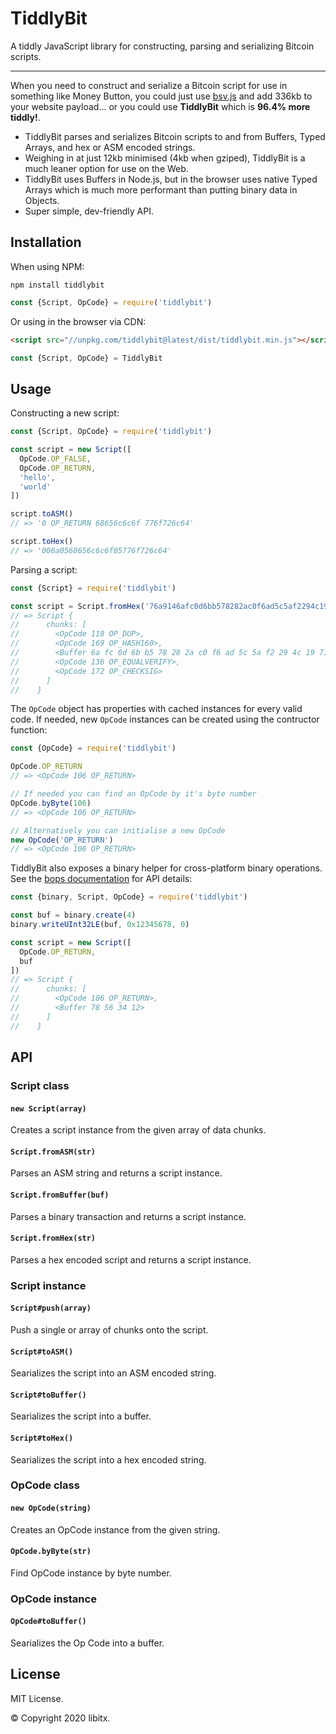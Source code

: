 # TiddlyBit

A tiddly JavaScript library for constructing, parsing and serializing Bitcoin scripts.

---

When you need to construct and serialize a Bitcoin script for use in something like Money Button, you could just use [bsv.js](https://github.com/moneybutton/bsv) and add 336kb to your website payload... or you could use **TiddlyBit** which is **96.4% more tiddly!**.

* TiddlyBit parses and serializes Bitcoin scripts to and from Buffers, Typed Arrays, and hex or ASM encoded strings.
* Weighing in at just 12kb minimised (4kb when gziped), TiddlyBit is a much leaner option for use on the Web.
* TiddlyBit uses Buffers in Node.js, but in the browser uses native Typed Arrays which is much more performant than putting binary data in Objects.
* Super simple, dev-friendly API.

## Installation

When using NPM:

```console
npm install tiddlybit
```

```js
const {Script, OpCode} = require('tiddlybit')
```

Or using in the browser via CDN:

```html
<script src="//unpkg.com/tiddlybit@latest/dist/tiddlybit.min.js"></script>
```

```js
const {Script, OpCode} = TiddlyBit
```

## Usage

Constructing a new script:

```js
const {Script, OpCode} = require('tiddlybit')

const script = new Script([
  OpCode.OP_FALSE,
  OpCode.OP_RETURN,
  'hello',
  'world'
])

script.toASM()
// => '0 OP_RETURN 68656c6c6f 776f726c64'

script.toHex()
// => '006a0568656c6c6f05776f726c64'
```

Parsing a script:

```js
const {Script} = require('tiddlybit')

const script = Script.fromHex('76a9146afc0d6bb578282ac0f6ad5c5af2294c1971210888ac')
// => Script {
//      chunks: [
//        <OpCode 118 OP_DUP>,
//        <OpCode 169 OP_HASH160>,
//        <Buffer 6a fc 0d 6b b5 78 28 2a c0 f6 ad 5c 5a f2 29 4c 19 71 21 08>,
//        <OpCode 136 OP_EQUALVERIFY>,
//        <OpCode 172 OP_CHECKSIG>
//      ]
//    }
```

The `OpCode` object has properties with cached instances for every valid code. If needed, new `OpCode` instances can be created using the contructor function:

```js
const {OpCode} = require('tiddlybit')

OpCode.OP_RETURN
// => <OpCode 106 OP_RETURN>

// If needed you can find an OpCode by it's byte number
OpCode.byByte(106)
// => <OpCode 106 OP_RETURN>

// Alternatively you can initialise a new OpCode
new OpCode('OP_RETURN')
// => <OpCode 106 OP_RETURN>
```

TiddlyBit also exposes a binary helper for cross-platform binary operations. See the [bops documentation](https://github.com/chrisdickinson/bops) for API details:

```js
const {binary, Script, OpCode} = require('tiddlybit')

const buf = binary.create(4)
binary.writeUInt32LE(buf, 0x12345678, 0)

const script = new Script([
  OpCode.OP_RETURN,
  buf
])
// => Script {
//      chunks: [
//        <OpCode 106 OP_RETURN>,
//        <Buffer 78 56 34 12>
//      ]
//    }
```

## API

### Script class

#### `new Script(array)`

Creates a script instance from the given array of data chunks.

#### `Script.fromASM(str)`

Parses an ASM string and returns a script instance.

#### `Script.fromBuffer(buf)`

Parses a binary transaction and returns a script instance.

#### `Script.fromHex(str)`

Parses a hex encoded script and returns a script instance.

### Script instance

#### `Script#push(array)`

Push a single or array of chunks onto the script.

#### `Script#toASM()`

Searializes the script into an ASM encoded string.

#### `Script#toBuffer()`

Searializes the script into a buffer.

#### `Script#toHex()`

Searializes the script into a hex encoded string.

### OpCode class

#### `new OpCode(string)`

Creates an OpCode instance from the given string.

#### `OpCode.byByte(str)`

Find OpCode instance by byte number.

### OpCode instance

#### `OpCode#toBuffer()`

Searializes the Op Code into a buffer.

## License

MIT License.

© Copyright 2020 libitx.
